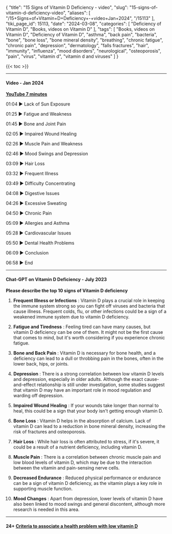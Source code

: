 {
    "title": "15 Signs of Vitamin D Deficiency - video",
    "slug": "15-signs-of-vitamin-d-deficiency-video",
    "aliases": [
        "/15+Signs+of+Vitamin+D+Deficiency+-+video+Jan+2024",
        "/15113"
    ],
    "tiki_page_id": 15113,
    "date": "2024-03-08",
    "categories": [
        "Deficiency of Vitamin D",
        "Books, videos on Vitamin D"
    ],
    "tags": [
        "Books, videos on Vitamin D",
        "Deficiency of Vitamin D",
        "asthma",
        "back pain",
        "bacteria",
        "bone",
        "bone loss",
        "bone mineral density",
        "breathing",
        "chronic fatigue",
        "chronic pain",
        "depression",
        "dermatology",
        "falls fractures",
        "hair",
        "immunity",
        "influenza",
        "mood disorders",
        "neurological",
        "osteoporosis",
        "pain",
        "virus",
        "vitamin d",
        "vitamin d and viruses"
    ]
}


{{< toc >}}

---

#### Video - Jan 2024

 **[YouTube 7 minutes](https://www.youtube.com/watch?v=omv_3p9eCvo&ab_channel=ForHealthConscious)** 

01:04 ► Lack of Sun Exposure

01:25 ► Fatigue and Weakness

01:45 ► Bone and Joint Pain

02:05 ► Impaired Wound Healing

02:26 ► Muscle Pain and Weakness

02:46 ► Mood Swings and Depression

03:09 ► Hair Loss

03:32 ► Frequent Illness

03:49 ► Difficulty Concentrating

04:08 ► Digestive Issues

04:26 ► Excessive Sweating

04:50 ► Chronic Pain

05:09 ► Allergies and Asthma

05:28 ► Cardiovascular Issues

05:50 ► Dental Health Problems

06:09 ► Conclusion

06:58 ► End

---

#### Chat-GPT on Vitamin D Deficiency  - July 2023

 **Please describe the top 10 signs of Vitamin D deficiency** 

1.  **Frequent Illness or Infections** : Vitamin D plays a crucial role in keeping the immune system strong so you can fight off viruses and bacteria that cause illness. Frequent colds, flu, or other infections could be a sign of a weakened immune system due to vitamin D deficiency.

1.  **Fatigue and Tiredness** : Feeling tired can have many causes, but vitamin D deficiency can be one of them. It might not be the first cause that comes to mind, but it's worth considering if you experience chronic fatigue.

1.  **Bone and Back Pain** : Vitamin D is necessary for bone health, and a deficiency can lead to a dull or throbbing pain in the bones, often in the lower back, hips, or joints.

1.  **Depression** : There is a strong correlation between low vitamin D levels and depression, especially in older adults. Although the exact cause-and-effect relationship is still under investigation, some studies suggest that vitamin D may have an important role in mood regulation and warding off depression.

1.  **Impaired Wound Healing** : If your wounds take longer than normal to heal, this could be a sign that your body isn't getting enough vitamin D.

1.  **Bone Loss** : Vitamin D helps in the absorption of calcium. Lack of vitamin D can lead to a reduction in bone mineral density, increasing the risk of fractures and osteoporosis.

1.  **Hair Loss** : While hair loss is often attributed to stress, if it's severe, it could be a result of a nutrient deficiency, including vitamin D.

1.  **Muscle Pain** : There is a correlation between chronic muscle pain and low blood levels of vitamin D, which may be due to the interaction between the vitamin and pain-sensing nerve cells.

1.  **Decreased Endurance** : Reduced physical performance or endurance can be a sign of vitamin D deficiency, as the vitamin plays a key role in supporting muscle function.

1.  **Mood Changes** : Apart from depression, lower levels of vitamin D have also been linked to mood swings and general discontent, although more research is needed in this area.

---

#### 24+ [Criteria to associate a health problem with low vitamin D](/posts/criteria-to-associate-a-health-problem-with-low-vitamin-d)